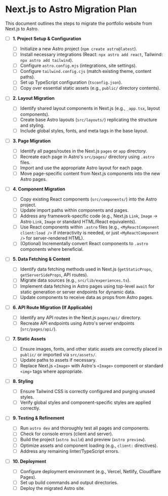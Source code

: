 # Next.js to Astro Migration Plan

This document outlines the steps to migrate the portfolio website from Next.js to Astro.

- [ ] **1. Project Setup & Configuration**

  - [ ] Initialize a new Astro project (`npm create astro@latest`).
  - [ ] Install necessary integrations (React: `npx astro add react`, Tailwind: `npx astro add tailwind`).
  - [ ] Configure `astro.config.mjs` (integrations, site settings).
  - [ ] Configure `tailwind.config.cjs` (match existing theme, content paths).
  - [ ] Set up TypeScript configuration (`tsconfig.json`).
  - [ ] Copy over essential static assets (e.g., `public/` directory contents).

- [ ] **2. Layout Migration**

  - [ ] Identify shared layout components in Next.js (e.g., `_app.tsx`, layout components).
  - [ ] Create base Astro layouts (`src/layouts/`) replicating the structure and styling.
  - [ ] Include global styles, fonts, and meta tags in the base layout.

- [ ] **3. Page Migration**

  - [ ] Identify all pages/routes in the Next.js `pages` or `app` directory.
  - [ ] Recreate each page in Astro's `src/pages/` directory using `.astro` files.
  - [ ] Import and use the appropriate Astro layout for each page.
  - [ ] Move page-specific content from Next.js components into the new Astro pages.

- [ ] **4. Component Migration**

  - [ ] Copy existing React components (`src/components/`) into the Astro project.
  - [ ] Update import paths within components and pages.
  - [ ] Address any framework-specific code (e.g., Next.js `Link`, `Image` -> Astro `Link`, `Image` or standard HTML/React equivalents).
  - [ ] Use React components within `.astro` files (e.g., `<MyReactComponent client:load />` if interactivity is needed, or just `<MyReactComponent />` for server-rendered HTML).
  - [ ] (Optional) Incrementally convert React components to `.astro` components where beneficial.

- [ ] **5. Data Fetching & Content**

  - [ ] Identify data fetching methods used in Next.js (`getStaticProps`, `getServerSideProps`, API routes).
  - [ ] Migrate data sources (e.g., `src/lib/experiences.ts`).
  - [ ] Implement data fetching in Astro pages using top-level `await` for static generation or server endpoints for dynamic data.
  - [ ] Update components to receive data as props from Astro pages.

- [ ] **6. API Route Migration (If Applicable)**

  - [ ] Identify any API routes in the Next.js `pages/api/` directory.
  - [ ] Recreate API endpoints using Astro's server endpoints (`src/pages/api/`).

- [ ] **7. Static Assets**

  - [ ] Ensure images, fonts, and other static assets are correctly placed in `public/` or imported via `src/assets/`.
  - [ ] Update paths to assets if necessary.
  - [ ] Replace Next.js `<Image>` with Astro's `<Image>` component or standard `<img>` tags where appropriate.

- [ ] **8. Styling**

  - [ ] Ensure Tailwind CSS is correctly configured and purging unused styles.
  - [ ] Verify global styles and component-specific styles are applied correctly.

- [ ] **9. Testing & Refinement**

  - [ ] Run `astro dev` and thoroughly test all pages and components.
  - [ ] Check for console errors (client and server).
  - [ ] Build the project (`astro build`) and preview (`astro preview`).
  - [ ] Optimize assets and component loading (e.g., `client:` directives).
  - [ ] Address any remaining linter/TypeScript errors.

- [ ] **10. Deployment**
  - [ ] Configure deployment environment (e.g., Vercel, Netlify, Cloudflare Pages).
  - [ ] Set up build commands and output directories.
  - [ ] Deploy the migrated Astro site.
